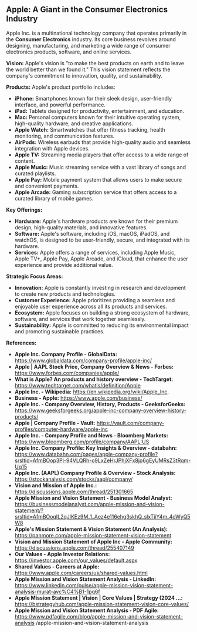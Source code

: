 ## Apple: A Giant in the Consumer Electronics Industry

Apple Inc. is a multinational technology company that operates primarily in the **Consumer Electronics** industry. Its core business revolves around designing, manufacturing, and marketing a wide range of consumer electronics products, software, and online services. 

**Vision:** Apple's vision is "to make the best products on earth and to leave the world better than we found it." This vision statement reflects the company's commitment to innovation, quality, and sustainability. 

**Products:** Apple's product portfolio includes:

* **iPhone:** Smartphones known for their sleek design, user-friendly interface, and powerful performance.
* **iPad:** Tablets designed for productivity, entertainment, and education.
* **Mac:** Personal computers known for their intuitive operating system, high-quality hardware, and creative applications.
* **Apple Watch:** Smartwatches that offer fitness tracking, health monitoring, and communication features.
* **AirPods:** Wireless earbuds that provide high-quality audio and seamless integration with Apple devices.
* **Apple TV:** Streaming media players that offer access to a wide range of content.
* **Apple Music:** Music streaming service with a vast library of songs and curated playlists.
* **Apple Pay:** Mobile payment system that allows users to make secure and convenient payments.
* **Apple Arcade:** Gaming subscription service that offers access to a curated library of mobile games.

**Key Offerings:**

* **Hardware:** Apple's hardware products are known for their premium design, high-quality materials, and innovative features.
* **Software:** Apple's software, including iOS, macOS, iPadOS, and watchOS, is designed to be user-friendly, secure, and integrated with its hardware.
* **Services:** Apple offers a range of services, including Apple Music, Apple TV+, Apple Pay, Apple Arcade, and iCloud, that enhance the user experience and provide additional value.

**Strategic Focus Areas:**

* **Innovation:** Apple is constantly investing in research and development to create new products and technologies.
* **Customer Experience:** Apple prioritizes providing a seamless and enjoyable user experience across all its products and services.
* **Ecosystem:** Apple focuses on building a strong ecosystem of hardware, software, and services that work together seamlessly.
* **Sustainability:** Apple is committed to reducing its environmental impact and promoting sustainable practices.

**References:**

* **Apple Inc. Company Profile - GlobalData:** https://www.globaldata.com/company-profile/apple-inc/
* **Apple | AAPL Stock Price, Company Overview & News - Forbes:** https://www.forbes.com/companies/apple/
* **What is Apple? An products and history overview - TechTarget:** https://www.techtarget.com/whatis/definition/Apple
* **Apple Inc. - Wikipedia:** https://en.wikipedia.org/wiki/Apple_Inc.
* **Business - Apple:** https://www.apple.com/business/
* **Apple Inc. - Company Overview, History, Products - GeeksforGeeks:** https://www.geeksforgeeks.org/apple-inc-company-overview-history-products/
* **Apple | Company Profile - Vault:** https://vault.com/company-profiles/computer-hardware/apple-inc
* **Apple Inc. - Company Profile and News - Bloomberg Markets:** https://www.bloomberg.com/profile/company/AAPL:US
* **Apple Inc. Company Profile: Key Insights & Overview - databahn:** https://www.databahn.com/pages/apple-company-profile?srsltid=AfmBOop3Pi-94VLQRh-o9LxZeHrJPhjXFx8jp6gEyUMRsZ3tRqm-Uq15
* **Apple Inc. (AAPL) Company Profile & Overview - Stock Analysis:** https://stockanalysis.com/stocks/aapl/company/
* **Vision and Mission of Apple Inc.:** https://discussions.apple.com/thread/251301665
* **Apple Mission and Vision Statement - Business Model Analyst:** https://businessmodelanalyst.com/apple-mission-and-vision-statement/?srsltid=AfmBOoqIL2qJlKEz9M_1_Aez4e116ehg3skhQ_slxTjiY4m_4oWyQ5W8
* **Apple's Mission Statement & Vision Statement (An Analysis):** https://panmore.com/apple-mission-statement-vision-statement
* **Vision and Mission Statement of Apple Inc - Apple Community:** https://discussions.apple.com/thread/255407149
* **Our Values - Apple Investor Relations:** https://investor.apple.com/our_values/default.aspx
* **Shared Values - Careers at Apple:** https://www.apple.com/careers/us/shared-values.html
* **Apple Mission and Vision Statement Analysis - LinkedIn:** https://www.linkedin.com/pulse/apple-mission-vision-statement-analysis-murat-avc%C4%B1-1pq6f
* **Apple Mission Statement | Vision | Core Values | Strategy (2024 ...:** https://bstrategyhub.com/apple-mission-statement-vision-core-values/
* **Apple Mission and Vision Statement Analysis - PDF Agile:** https://www.pdfagile.com/blog/apple-mission-and-vision-statement-analysis
/apple-mission-and-vision-statement-analysis